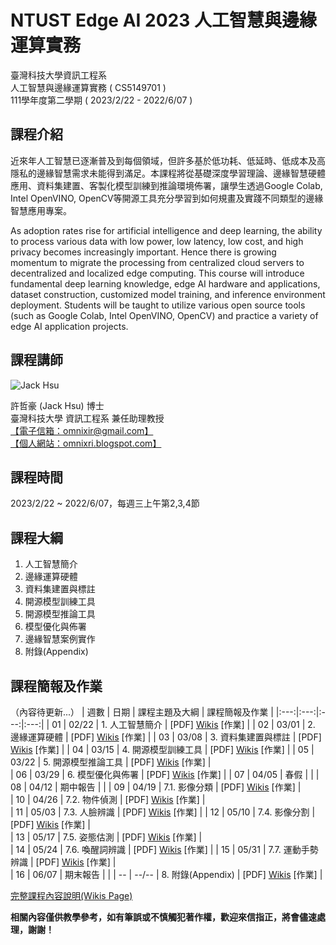 
# NTUST Edge AI 2023 人工智慧與邊緣運算實務
臺灣科技大學資訊工程系  
人工智慧與邊緣運算實務 ( CS5149701 )  
111學年度第二學期 ( 2023/2/22 - 2022/6/07 )  

## 課程介紹

近來年人工智慧已逐漸普及到每個領域，但許多基於低功耗、低延時、低成本及高隱私的邊緣智慧需求未能得到滿足。本課程將從基礎深度學習理論、邊緣智慧硬體應用、資料集建置、客製化模型訓練到推論環境佈署，讓學生透過Google Colab, Intel OpenVINO, OpenCV等開源工具充分學習到如何規畫及實踐不同類型的邊緣智慧應用專案。  

As adoption rates rise for artificial intelligence and deep learning, the ability to process various data with low power, low latency, low cost, and high privacy becomes increasingly important. Hence there is growing momentum to migrate the processing from centralized cloud servers to decentralized and localized edge computing. This course will introduce fundamental deep learning knowledge, edge AI hardware and applications, dataset construction, customized model training, and  inference environment deployment. Students will be taught to utilize various open source tools (such as Google Colab, Intel OpenVINO, OpenCV) and practice a variety of edge AI application projects.  

## 課程講師
![Jack Hsu](https://1.bp.blogspot.com/-ZnmpktLAa2w/X-qQHv8N0XI/AAAAAAAADFA/AfjqWTikyAkMF2KhxDQW9pHN6r9PSCA7QCLcBGAsYHQ/w200-h200/JackHsu.png)

許哲豪 (Jack Hsu) 博士  
臺灣科技大學 資訊工程系 兼任助理教授  
[【電子信箱：omnixir@gmail.com】](mailto:omnixir@gmail.com)  
[【個人網站：omnixri.blogspot.com】](http://omnixri.blogspot.com)  

## 課程時間
2023/2/22 ~ 2022/6/07，每週三上午第2,3,4節  

## 課程大綱

1. 人工智慧簡介  
2. 邊緣運算硬體  
3. 資料集建置與標註  
4. 開源模型訓練工具  
5. 開源模型推論工具  
6. 模型優化與佈署  
7. 邊緣智慧案例實作  
8. 附錄(Appendix)  

## 課程簡報及作業
（內容待更新...）
| 週數 | 日期 | 課程主題及大綱 | 課程簡報及作業 | 
|:---:|:---:|:---:|:---:|
| 01 | 02/22 | 1. 人工智慧簡介 | [PDF] [Wikis](https://github.com/OmniXRI/NTUST_EdgeAI_2023/wiki/Ch01_Introduction) [作業] | 
| 02 | 03/01 | 2. 邊緣運算硬體 | [PDF] [Wikis](https://github.com/OmniXRI/NTUST_EdgeAI_2023/wiki/Ch02_Hardware) [作業] | 
| 03 | 03/08 | 3. 資料集建置與標註 | [PDF] [Wikis](https://github.com/OmniXRI/NTUST_EdgeAI_2023/wiki/Ch03_Data_Annotation) [作業] | 
| 04 | 03/15 | 4. 開源模型訓練工具 | [PDF] [Wikis](https://github.com/OmniXRI/NTUST_EdgeAI_2023/wiki/Ch04_Training_Tools) [作業] | 
| 05 | 03/22 | 5. 開源模型推論工具 | [PDF] [Wikis](https://github.com/OmniXRI/NTUST_EdgeAI_2023/wiki/Ch05_Inference_Tools) [作業] |  
| 06 | 03/29 | 6. 模型優化與佈署 | [PDF] [Wikis](https://github.com/OmniXRI/NTUST_EdgeAI_2023/wiki/Ch06_Optimization_Deployment) [作業] | 
| 07 | 04/05 | 春假 |  | 
| 08 | 04/12 | 期中報告 |  | 
| 09 | 04/19 | 7.1. 影像分類 | [PDF] [Wikis](https://github.com/OmniXRI/NTUST_EdgeAI_2023/wiki/Ch07_Implementations) [作業] |   
| 10 | 04/26 | 7.2. 物件偵測 | [PDF] [Wikis](https://github.com/OmniXRI/NTUST_EdgeAI_2023/wiki/Ch07_Implementations) [作業] |  
| 11 | 05/03 | 7.3. 人臉辨識 | [PDF] [Wikis](https://github.com/OmniXRI/NTUST_EdgeAI_2023/wiki/Ch07_Implementations) [作業] | 
| 12 | 05/10 | 7.4. 影像分割 | [PDF] [Wikis](https://github.com/OmniXRI/NTUST_EdgeAI_2023/wiki/Ch07_Implementations) [作業] |  
| 13 | 05/17 | 7.5. 姿態估測 | [PDF] [Wikis](https://github.com/OmniXRI/NTUST_EdgeAI_2023/wiki/Ch07_Implementations) [作業] |  
| 14 | 05/24 | 7.6. 喚醒詞辨識 | [PDF] [Wikis](https://github.com/OmniXRI/NTUST_EdgeAI_2023/wiki/Ch07_Implementations) [作業] | 
| 15 | 05/31 | 7.7. 運動手勢辨識 | [PDF] [Wikis](https://github.com/OmniXRI/NTUST_EdgeAI_2023/wiki/Ch07_Implementations) [作業] |  
| 16 | 06/07 | 期末報告 |  | 
| -- | --/-- | 8. 附錄(Appendix) | [PDF] [Wikis](https://github.com/OmniXRI/NTUST_EdgeAI_2023/wiki/Ch08_Appendix) [作業] |  
  
[完整課程內容說明(Wikis Page)](https://github.com/OmniXRI/NTUST_EdgeAI_2023/wiki)

**相關內容僅供教學參考，如有筆誤或不慎觸犯著作權，歡迎來信指正，將會儘速處理，謝謝！**  
 
